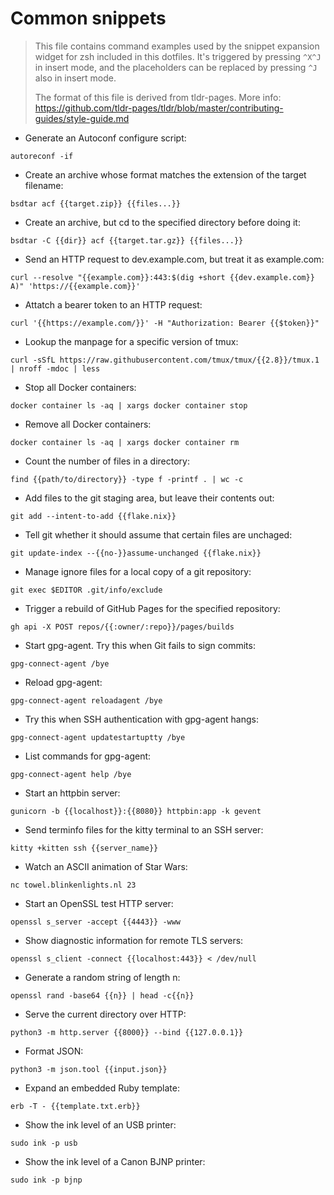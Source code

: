 # Common snippets

> This file contains command examples used by the snippet expansion widget for
> zsh included in this dotfiles. It's triggered by pressing `^X^J` in insert
> mode, and the placeholders can be replaced by pressing `^J` also in insert
> mode.
>
> The format of this file is derived from tldr-pages.
> More info: <https://github.com/tldr-pages/tldr/blob/master/contributing-guides/style-guide.md>

- Generate an Autoconf configure script:

`autoreconf -if`

- Create an archive whose format matches the extension of the target filename:

`bsdtar acf {{target.zip}} {{files...}}`

- Create an archive, but cd to the specified directory before doing it:

`bsdtar -C {{dir}} acf {{target.tar.gz}} {{files...}}`

- Send an HTTP request to dev.example.com, but treat it as example.com:

`curl --resolve "{{example.com}}:443:$(dig +short {{dev.example.com}} A)" 'https://{{example.com}}'`

- Attatch a bearer token to an HTTP request:

`curl '{{https://example.com/}}' -H "Authorization: Bearer {{$token}}"`

- Lookup the manpage for a specific version of tmux:

`curl -sSfL https://raw.githubusercontent.com/tmux/tmux/{{2.8}}/tmux.1 | nroff -mdoc | less`

- Stop all Docker containers:

`docker container ls -aq | xargs docker container stop`

- Remove all Docker containers:

`docker container ls -aq | xargs docker container rm`

- Count the number of files in a directory:

`find {{path/to/directory}} -type f -printf . | wc -c`

- Add files to the git staging area, but leave their contents out:

`git add --intent-to-add {{flake.nix}}`

- Tell git whether it should assume that certain files are unchaged:

`git update-index --{{no-}}assume-unchanged {{flake.nix}}`

- Manage ignore files for a local copy of a git repository:

`git exec $EDITOR .git/info/exclude`

- Trigger a rebuild of GitHub Pages for the specified repository:

`gh api -X POST repos/{{:owner/:repo}}/pages/builds`

- Start gpg-agent. Try this when Git fails to sign commits:

`gpg-connect-agent /bye`

- Reload gpg-agent:

`gpg-connect-agent reloadagent /bye`

- Try this when SSH authentication with gpg-agent hangs:

`gpg-connect-agent updatestartuptty /bye`

- List commands for gpg-agent:

`gpg-connect-agent help /bye`

- Start an httpbin server:

`gunicorn -b {{localhost}}:{{8080}} httpbin:app -k gevent`

- Send terminfo files for the kitty terminal to an SSH server:

`kitty +kitten ssh {{server_name}}`

- Watch an ASCII animation of Star Wars:

`nc towel.blinkenlights.nl 23`

- Start an OpenSSL test HTTP server:

`openssl s_server -accept {{4443}} -www`

- Show diagnostic information for remote TLS servers:

`openssl s_client -connect {{localhost:443}} < /dev/null`

- Generate a random string of length n:

`openssl rand -base64 {{n}} | head -c{{n}}`

- Serve the current directory over HTTP:

`python3 -m http.server {{8000}} --bind {{127.0.0.1}}`

- Format JSON:

`python3 -m json.tool {{input.json}}`

- Expand an embedded Ruby template:

`erb -T - {{template.txt.erb}}`

- Show the ink level of an USB printer:

`sudo ink -p usb`

- Show the ink level of a Canon BJNP printer:

`sudo ink -p bjnp`
